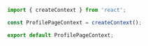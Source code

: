```js filename="ProfilePageContext.js | ProfilePageContext.jsx" renderer="react" language="js"
import { createContext } from 'react';

const ProfilePageContext = createContext();

export default ProfilePageContext;
```
